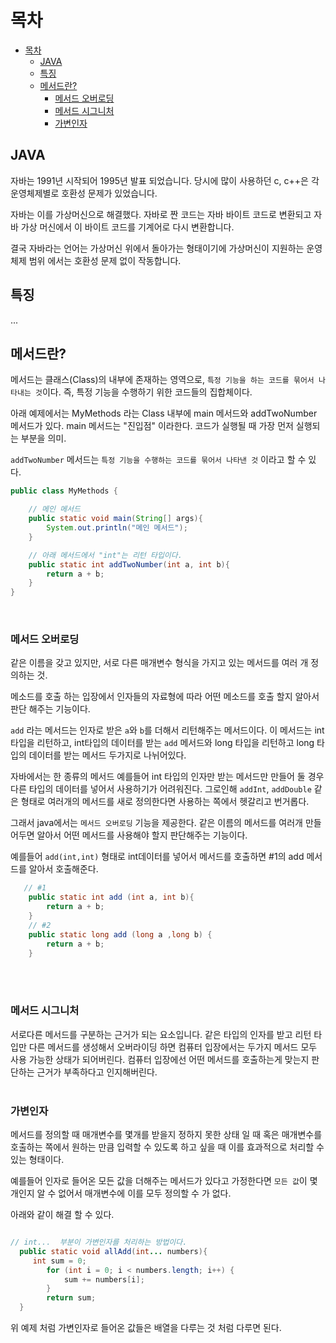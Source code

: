 # 목차

- [목차](#목차)
  - [JAVA](#java)
  - [특징](#특징)
  - [메서드란?](#메서드란)
    - [메서드 오버로딩](#메서드-오버로딩)
    - [메서드 시그니처](#메서드-시그니처)
    - [가변인자](#가변인자)

## JAVA

자바는 1991년 시작되어 1995년 발표 되었습니다. 당시에 많이 사용하던 c, c++은 각 운영체제별로 호환성 문제가 있었습니다.

자바는 이를 가상머신으로 해결했다. 자바로 짠 코드는 자바 바이트 코드로 변환되고 자바 가상 머신에서 이 바이트 코드를 기계어로 다시 변환합니다.

결국 자바라는 언어는 가상머신 위에서 돌아가는 형태이기에 가상머신이 지원하는 운영체제 범위 에서는 호환성 문제 없이 작동합니다.

## 특징

...

## 메서드란?

메서드는 클래스(Class)의 내부에 존재하는 영역으로, `특정 기능을 하는 코드를 묶어서 나타내는 것`이다. 즉, 특정 기능을 수행하기 위한 코드들의 집합체이다.

아래 예제에서는 MyMethods 라는 Class 내부에 main 메서드와 addTwoNumber 메서드가 있다. main 메서드는 "진입점" 이라한다. 코드가 실행될 때 가장 먼저 실행되는 부분을 의미.

`addTwoNumber` 메서드는 `특정 기능을 수행하는 코드를 묶어서 나타낸 것` 이라고 할 수 있다.

```java
public class MyMethods {

    // 메인 메서드
    public static void main(String[] args){
        System.out.println("메인 메서드");
    }

    // 아래 메서드에서 "int"는 리턴 타입이다.
    public static int addTwoNumber(int a, int b){
        return a + b;
    }
}

```

<br/>

### 메서드 오버로딩

같은 이름을 갖고 있지만, 서로 다른 매개변수 형식을 가지고 있는 메서드를 여러 개 정의하는 것.

메소드를 호출 하는 입장에서 인자들의 자료형에 따라 어떤 메소드를 호출 할지 알아서 판단 해주는 기능이다.

`add` 라는 메서드는 인자로 받은 `a`와 `b`를 더해서 리턴해주는 메서드이다.
이 메서드는 int타입을 리턴하고, int타입의 데이터를 받는 `add` 메서드와 long 타입을 리턴하고 long 타입의 데이터를 받는 메서드 두가지로 나뉘어있다.

자바에서는 한 종류의 메서드 예를들어 int 타입의 인자만 받는 메서드만 만들어 둘 경우 다른 타입의 데이터를 넣어서 사용하기가 어려워진다. 그로인해 `addInt`, `addDouble` 같은 형태로 여러개의 메서드를 새로 정의한다면 사용하는 쪽에서 헷갈리고 번거롭다.

그래서 java에서는 `메서드 오버로딩` 기능을 제공한다.
같은 이름의 메서드를 여러개 만들어두면 알아서 어떤 메서드를 사용해야 할지 판단해주는 기능이다.

예를들어 `add(int,int)` 형태로 int데이터를 넣어서 메서드를 호출하면 #1의 add 메서드를 알아서 호출해준다.

```java
   // #1
    public static int add (int a, int b){
        return a + b;
    }
    // #2
    public static long add (long a ,long b) {
        return a + b;
    }
```

<br /><br />

### 메서드 시그니처

서로다른 메서드를 구분하는 근거가 되는 요소입니다.
같은 타입의 인자를 받고 리턴 타입만 다른 메서드를 생성해서 오버라이딩 하면 컴퓨터 입장에서는 두가지 메서드 모두 사용 가능한 상태가 되어버린다. 컴퓨터 입장에선 어떤 메서드를 호출하는게 맞는지 판단하는 근거가 부족하다고 인지해버린다.
<br /><br />

### 가변인자

메서드를 정의할 때 매개변수를 몇개를 받을지 정하지 못한 상태 일 때 혹은 매개변수를 호출하는 쪽에서 원하는 만큼 입력할 수 있도록 하고 싶을 때 이를 효과적으로 처리할 수 있는 형태이다.

예를들어 인자로 들어온 모든 값을 더해주는 메서드가 있다고 가정한다면 `모든 값`이 몇개인지 알 수 없어서 매개변수에 이를 모두 정의할 수 가 없다.

아래와 같이 해결 할 수 있다.

```java

// int...  부분이 가변인자를 처리하는 방법이다.
  public static void allAdd(int... numbers){
     int sum = 0;
        for (int i = 0; i < numbers.length; i++) {
            sum += numbers[i];
        }
        return sum;
  }
```

위 예제 처럼 가변인자로 들어온 값들은 배열을 다루는 것 처럼 다루면 된다.

